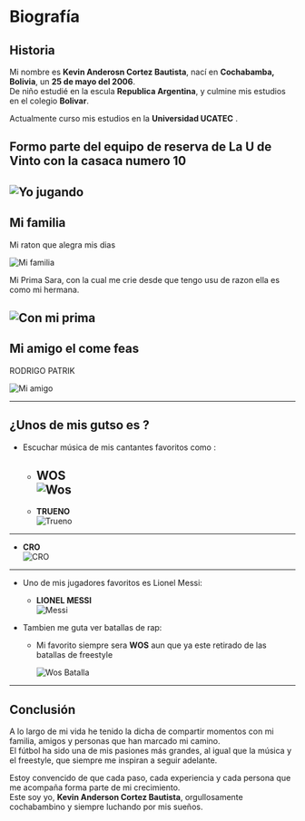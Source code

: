 # Biografía

## Historia
Mi nombre es **Kevin Anderosn Cortez Bautista**, nací en **Cochabamba, Bolivia**, un **25 de mayo del 2006**.  
De niño estudié en la escula  **Republica Argentina**, y culmine mis estudios en el colegio **Bolivar**. 

Actualmente curso mis estudios en la **Universidad UCATEC** .

 Formo parte del equipo de reserva de **La U de Vinto con la casaca numero 10** 
 ---

![Yo jugando](https://i.ibb.co/8LCsNxPR/Imagen-de-Whats-App-2025-08-25-a-las-22-26-17-eb101907.jpg)
---


## Mi familia
Mi raton que alegra mis dias

![Mi familia](https://i.ibb.co/99ftQDr1/1000024726.jpg)

Mi Prima Sara, con la cual me crie desde que tengo usu de razon ella es como mi hermana.

![Con mi prima](https://i.ibb.co/9mnp5jBV/1000039531.jpg)
---

## Mi amigo el come feas 
RODRIGO PATRIK

![Mi amigo](https://i.ibb.co/9k4zmnmP/1000034797.jpg)

---



## ¿Unos de mis gutso es ?
- Escuchar música de mis cantantes favoritos como :
  - **WOS**  
    ![Wos](https://upload.wikimedia.org/wikipedia/commons/thumb/7/72/Fotos_WOS.pdf/page1-1200px-Fotos_WOS.pdf.jpg)
    ---

  - **TRUENO**  
    ![Trueno](https://app.activate.fm/news/img/trueno_the_roof_is_on_fire.jpg)
---
  - **CRO**  
    ![CRO](https://pbs.twimg.com/media/Egav_5MWoAEEcp3.jpg:large)
---
- Uno de mis jugadores favoritos es Lionel Messi:  
  - **LIONEL MESSI**  
    ![Messi](https://images.cults3d.com/moN1yySxtxpJNYftBGhgxi-RT9g=/516x516/filters:no_upscale()/https://fbi.cults3d.com/uploaders/27214920/illustration-file/9b69fec3-072b-466d-ad12-c75307f68170/Mini-messi.jpg)

- Tambien me guta ver batallas de rap:  
  - Mi favorito siempre sera  **WOS**  aun que ya este retirado de las batallas de freestyle


    ![Wos Batalla](https://mundofreestyle.com/wp-content/uploads/2019/03/Wos.jpg)

---

## Conclusión

A lo largo de mi vida he tenido la dicha de compartir momentos con mi familia, amigos y personas que han marcado mi camino.  
El fútbol ha sido una de mis pasiones más grandes, al igual que la música y el freestyle, que siempre me inspiran a seguir adelante.  

Estoy convencido de que cada paso, cada experiencia y cada persona que me acompaña forma parte de mi crecimiento.  
Este soy yo, **Kevin Anderson Cortez Bautista**, orgullosamente cochabambino y siempre luchando por mis sueños.  


